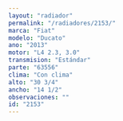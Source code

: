 ```yaml
---
layout: "radiador"
permalink: "/radiadores/2153/"
marca: "Fiat"
modelo: "Ducato"
ano: "2013"
motor: "L4 2.3, 3.0"
transmision: "Estándar"
parte: "63556"
clima: "Con clima"
alto: "30 3/4"
ancho: "14 1/2"
observaciones: ""
id: "2153"
---
```


